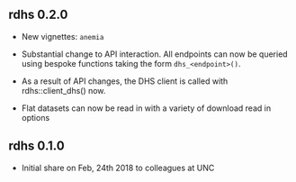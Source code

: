 ## rdhs 0.2.0

* New vignettes: `anemia`

* Substantial change to API interaction. All endpoints can now be queried using
bespoke functions taking the form `dhs_<endpoint>()`.

* As a result of API changes, the DHS client is called with rdhs::client_dhs() now.

* Flat datasets can now be read in with a variety of download read in options

## rdhs 0.1.0

* Initial share on Feb, 24th 2018 to colleagues at UNC
